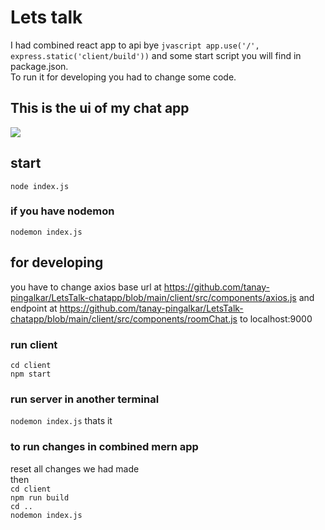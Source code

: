 # Lets talk

I had combined react app to api bye ```jvascript app.use('/', express.static('client/build'))```
and some start script you will find in package.json. <br>
To run it for developing you had to change some code.<br>
## This is the ui of my chat app <br>
![](/client/ui.jpg)<br>


## start<br>
`node index.js`<br>
### if you have nodemon<br>
`nodemon index.js`<br>


## for developing
you have to change axios base url at https://github.com/tanay-pingalkar/LetsTalk-chatapp/blob/main/client/src/components/axios.js and endpoint at https://github.com/tanay-pingalkar/LetsTalk-chatapp/blob/main/client/src/components/roomChat.js to localhost:9000<br>
### run client<br>
`cd client`<br>
`npm start`<br>
### run server in another terminal<br>
`nodemon index.js`
thats it<br>

### to run changes in combined mern app<br>
reset all changes we had made <br>
then<br>
`cd client`<br>
`npm run build`<br>
`cd ..`<br>
`nodemon index.js`
